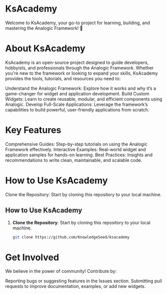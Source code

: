 # KsAcademy
Welcome to KsAcademy, your go-to project for learning, building, and mastering the Analogic Framework! 🚀

# About KsAcademy
KsAcademy is an open-source project designed to guide developers, hobbyists, and professionals through the Analogic Framework. Whether you're new to the framework or looking to expand your skills, KsAcademy provides the tools, tutorials, and resources you need to:

Understand the Analogic Framework: Explore how it works and why it’s a game-changer for widget and application development.
Build Custom Widgets: Learn to create reusable, modular, and efficient components using Analogic.
Develop Full-Scale Applications: Leverage the framework’s capabilities to build powerful, user-friendly applications from scratch.
# Key Features
Comprehensive Guides: Step-by-step tutorials on using the Analogic Framework effectively.
Interactive Examples: Real-world widget and application samples for hands-on learning.
Best Practices: Insights and recommendations to write clean, maintainable, and scalable code.
# How to Use KsAcademy
Clone the Repository: Start by cloning this repository to your local machine.

## How to Use KsAcademy

1. **Clone the Repository**: Start by cloning this repository to your local machine.

   ```bash
   git clone https://github.com/KnowledgeSeed/ksacademy

# Get Involved
We believe in the power of community! Contribute by:

Reporting bugs or suggesting features in the Issues section.
Submitting pull requests to improve documentation, examples, or add new widgets.
